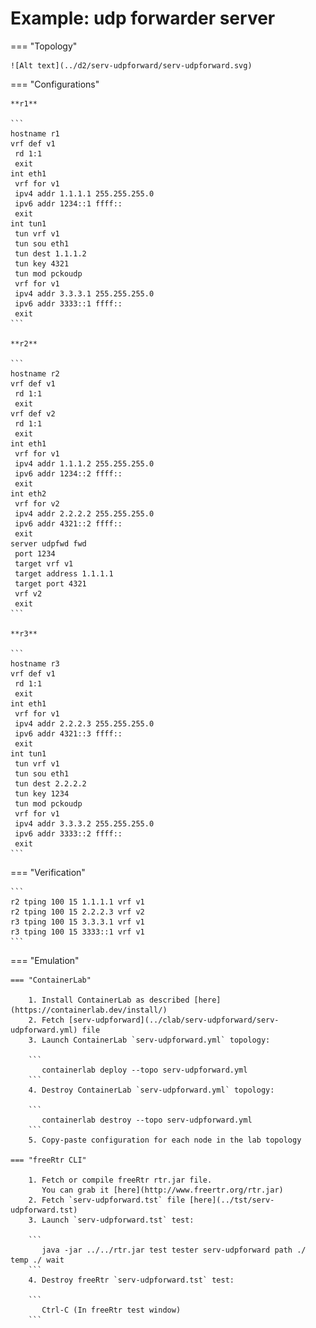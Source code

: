 # Example: udp forwarder server

=== "Topology"

    ![Alt text](../d2/serv-udpforward/serv-udpforward.svg)

=== "Configurations"

    **r1**

    ```
    hostname r1
    vrf def v1
     rd 1:1
     exit
    int eth1
     vrf for v1
     ipv4 addr 1.1.1.1 255.255.255.0
     ipv6 addr 1234::1 ffff::
     exit
    int tun1
     tun vrf v1
     tun sou eth1
     tun dest 1.1.1.2
     tun key 4321
     tun mod pckoudp
     vrf for v1
     ipv4 addr 3.3.3.1 255.255.255.0
     ipv6 addr 3333::1 ffff::
     exit
    ```

    **r2**

    ```
    hostname r2
    vrf def v1
     rd 1:1
     exit
    vrf def v2
     rd 1:1
     exit
    int eth1
     vrf for v1
     ipv4 addr 1.1.1.2 255.255.255.0
     ipv6 addr 1234::2 ffff::
     exit
    int eth2
     vrf for v2
     ipv4 addr 2.2.2.2 255.255.255.0
     ipv6 addr 4321::2 ffff::
     exit
    server udpfwd fwd
     port 1234
     target vrf v1
     target address 1.1.1.1
     target port 4321
     vrf v2
     exit
    ```

    **r3**

    ```
    hostname r3
    vrf def v1
     rd 1:1
     exit
    int eth1
     vrf for v1
     ipv4 addr 2.2.2.3 255.255.255.0
     ipv6 addr 4321::3 ffff::
     exit
    int tun1
     tun vrf v1
     tun sou eth1
     tun dest 2.2.2.2
     tun key 1234
     tun mod pckoudp
     vrf for v1
     ipv4 addr 3.3.3.2 255.255.255.0
     ipv6 addr 3333::2 ffff::
     exit
    ```

=== "Verification"

    ```
    r2 tping 100 15 1.1.1.1 vrf v1
    r2 tping 100 15 2.2.2.3 vrf v2
    r3 tping 100 15 3.3.3.1 vrf v1
    r3 tping 100 15 3333::1 vrf v1
    ```

=== "Emulation"

    === "ContainerLab"

        1. Install ContainerLab as described [here](https://containerlab.dev/install/)  
        2. Fetch [serv-udpforward](../clab/serv-udpforward/serv-udpforward.yml) file  
        3. Launch ContainerLab `serv-udpforward.yml` topology:  

        ```
           containerlab deploy --topo serv-udpforward.yml  
        ```
        4. Destroy ContainerLab `serv-udpforward.yml` topology:  

        ```
           containerlab destroy --topo serv-udpforward.yml  
        ```
        5. Copy-paste configuration for each node in the lab topology

    === "freeRtr CLI"

        1. Fetch or compile freeRtr rtr.jar file.  
           You can grab it [here](http://www.freertr.org/rtr.jar)  
        2. Fetch `serv-udpforward.tst` file [here](../tst/serv-udpforward.tst)  
        3. Launch `serv-udpforward.tst` test:  

        ```
           java -jar ../../rtr.jar test tester serv-udpforward path ./ temp ./ wait
        ```
        4. Destroy freeRtr `serv-udpforward.tst` test:  

        ```
           Ctrl-C (In freeRtr test window)
        ```

